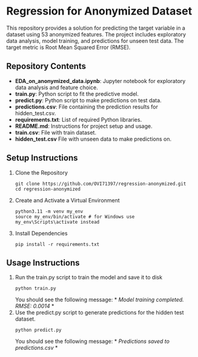 # Regression for Anonymized Dataset
This repository provides a solution for predicting the target variable in a dataset using 53 anonymized features. The project includes exploratory data analysis, model training, and predictions for unseen test data. The target metric is Root Mean Squared Error (RMSE).
## Repository Contents
- **EDA_on_anonymized_data.ipynb**: Jupyter notebook for exploratory data analysis and feature choice.
- **train.py**: Python script to fit the predictive model.
- **predict.py**: Python script to make predictions on test data.
- **predictions.csv**: File containing the prediction results for hidden_test.csv.
- **requirements.txt**: List of required Python libraries.
- **README.md**: Instructions for project setup and usage.
- **train.csv**: File with train dataset.
- **hidden_test.csv** File with unseen data to make predictions on.
## Setup Instructions
1. Clone the Repository
   ```Shell
   git clone https://github.com/OVI71397/regression-anonymized.git
   cd regression-anonymized
   ```
2. Create and Activate a Virtual Environment
   ```Shell
   python3.11 -m venv my_env
   source my_env/bin/activate # for Windows use my_env\Scripts\activate instead
   ```
3. Install Dependencies
   ```Shell
   pip install -r requirements.txt
   ```
## Usage Instructions
1. Run the train.py script to train the model and save it to disk
   ```Shell
   python train.py
   ```
   You should see the following message: * *Model training completed. RMSE: 0.0014* *
2. Use the predict.py script to generate predictions for the hidden test dataset.
   ```Shell
   python predict.py
   ```
   You should see the following message: * *Predictions saved to predictions.csv* *
